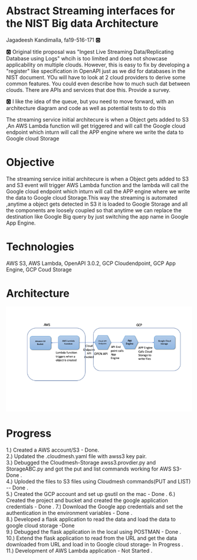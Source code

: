 # Abstract Streaming interfaces for the NIST Big data Architecture

Jagadeesh Kandimalla, fa19-516-171 :o2:

:o2: Original title proposal was "Ingest Live Streaming Data/Replicating Database using Logs" whcih is too limited and does not showcase applicability on multiple clouds. However, this is easy to fix by developing a "register" like specification in OpenAPI just as we did for databases in the NIST document. YOu will have to look at 2 cloud providers to derive some common features. You could even describe how to much such dat between clouds. There are APIs and services that doe this. Provide a survey.

:o2: I like the idea of the queue, but you need to move forward, with an architecture diagram and code as well as potential tests to do this

The streaming service initial architecure is when a Object gets added to S3 ,An AWS Lambda function will get triggered and will call the Google cloud endpoint which inturn will call the APP engine where we write the data to Google cloud Storage


# Objective

The streaming service initial architecure is when a Object gets added to S3 and S3 event will trigger AWS Lambda function and the lambda will call the Google cloud endpoint which inturn will call the APP engine where we write the data to Google cloud Storage.This way the streaming is automated ,anytime a object gets detected in S3 it is loaded to Google Storage and all the components are loosely coupled so that anytime we can replace the destination like Google Big query by just switching the app name in Google App Engine.


# Technologies

AWS S3,
AWS Lambda,
OpenAPI 3.0.2,
GCP Cloudendpoint,
GCP App Engine,
GCP Coud Storage

# Architecture

![architecture](images/architecuture-171.png)

# Progress
1.) Created a AWS account/S3 - Done.  
2.) Updated the .cloudmesh.yaml file with awss3 key pair.  
3.) Debugged the Cloudmesh-Storage awss3.provdier.py and StorageABC.py and got the put and list commands working for AWS S3- Done .    
4.) Uploded the files to S3 files using Cloudmesh commands(PUT and LIST) -- Done .     
5.) Created the GCP account and set up gsutil on the mac - Done . 
6.) Created the project and bucket and created the google application credentials - Done . 
7.) Download the Google app credentials and set the authentication in the environment variables - Done .   
8.) Developed a flask application to read the data and load the data to google cloud storage -Done       
9.) Debugged the flask application in the local using POSTMAN - Done .   
10.) Extend the flask application to read from the URL and get the data downloaded from URL and load in to Google cloud storage- In Progress . 
11.) Development of AWS Lambda application - Not Started . 


